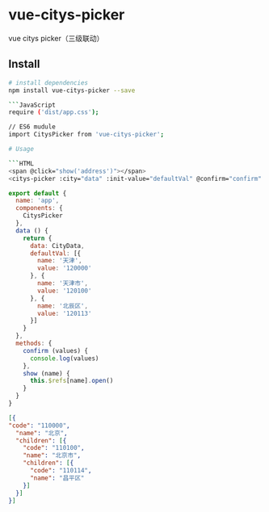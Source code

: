 # vue-citys-picker
vue citys picker（三级联动）

## Install

``` bash
# install dependencies
npm install vue-citys-picker --save

```JavaScript
require ('dist/app.css');

// ES6 mudule
import CitysPicker from 'vue-citys-picker';

# Usage

```HTML
<span @click="show('address')"></span>
<citys-picker :city="data" :init-value="defaultVal" @confirm="confirm" ref="citys"></citys-picker>
```

```JavaScript
export default {
  name: 'app',
  components: {
    CitysPicker
  },
  data () {
    return {
      data: CityData,
      defaultVal: [{
        name: '天津',
        value: '120000'
      }, {
        name: '天津市',
        value: '120100'
      }, {
        name: '北辰区',
        value: '120113'
      }]
    }
  },
  methods: {
    confirm (values) {
      console.log(values)
    },
    show (name) {
      this.$refs[name].open()
    }
  }
}
```
``` json rule city-data
[{
"code": "110000",
  "name": "北京",
  "children": [{
    "code": "110100",
    "name": "北京市",
    "children": [{
      "code": "110114",
      "name": "昌平区"
    }]
  }]
}]
```